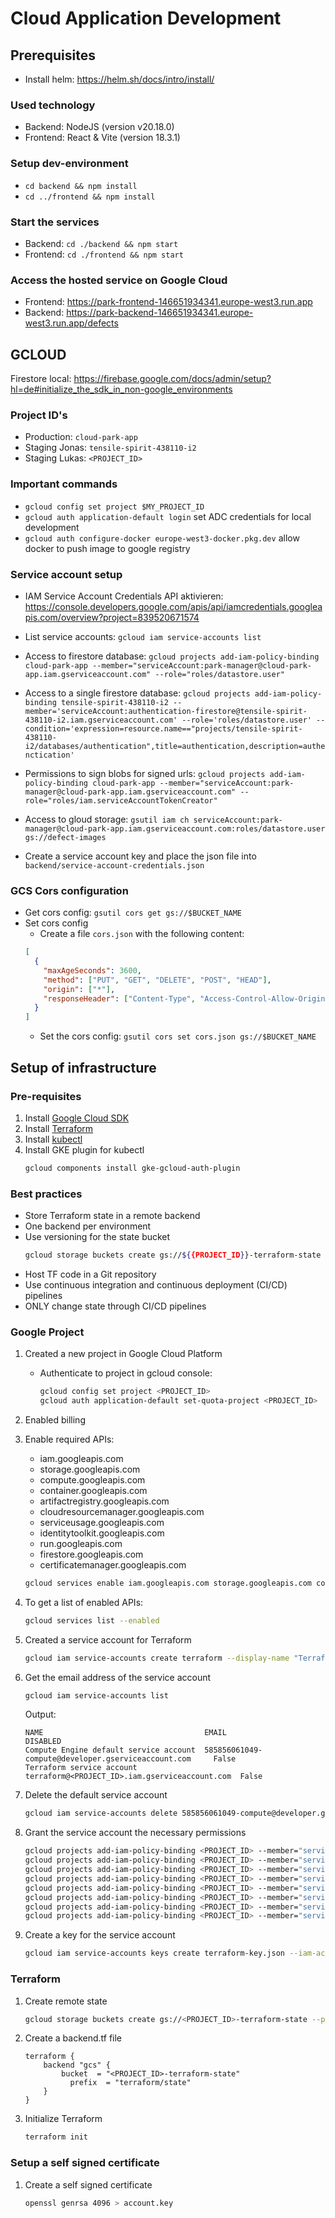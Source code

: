 # Cloud Application Development

## Prerequisites

- Install helm: https://helm.sh/docs/intro/install/

### Used technology

- Backend: NodeJS (version v20.18.0)
- Frontend: React & Vite (version 18.3.1)

### Setup dev-environment

- `cd backend && npm install`
- `cd ../frontend && npm install`

### Start the services

- Backend: `cd ./backend && npm start`
- Frontend: `cd ./frontend && npm start`

### Access the hosted service on Google Cloud

- Frontend: https://park-frontend-146651934341.europe-west3.run.app
- Backend: https://park-backend-146651934341.europe-west3.run.app/defects

## GCLOUD

Firestore local: https://firebase.google.com/docs/admin/setup?hl=de#initialize_the_sdk_in_non-google_environments

### Project ID's

- Production: `cloud-park-app`
- Staging Jonas: `tensile-spirit-438110-i2`
- Staging Lukas: `<PROJECT_ID>`

### Important commands

- `gcloud config set project $MY_PROJECT_ID`
- `gcloud auth application-default login` set ADC credentials for local development
- `gcloud auth configure-docker europe-west3-docker.pkg.dev` allow docker to push image to google registry

### Service account setup

- IAM Service Account Credentials API aktivieren: https://console.developers.google.com/apis/api/iamcredentials.googleapis.com/overview?project=839520671574

- List service accounts: `gcloud iam service-accounts list`
- Access to firestore database: `gcloud projects add-iam-policy-binding cloud-park-app --member="serviceAccount:park-manager@cloud-park-app.iam.gserviceaccount.com" --role="roles/datastore.user"`
- Access to a single firestore database: 
`gcloud projects add-iam-policy-binding tensile-spirit-438110-i2 --member='serviceAccount:authentication-firestore@tensile-spirit-438110-i2.iam.gserviceaccount.com' --role='roles/datastore.user' --condition='expression=resource.name=="projects/tensile-spirit-438110-i2/databases/authentication",title=authentication,description=authenctication'`
- Permissions to sign blobs for signed urls: `gcloud projects add-iam-policy-binding cloud-park-app --member="serviceAccount:park-manager@cloud-park-app.iam.gserviceaccount.com" --role="roles/iam.serviceAccountTokenCreator"`
- Access to gloud storage: `gsutil iam ch serviceAccount:park-manager@cloud-park-app.iam.gserviceaccount.com:roles/datastore.user gs://defect-images`
- Create a service account key and place the json file into `backend/service-account-credentials.json`

### GCS Cors configuration

- Get cors config: `gsutil cors get gs://$BUCKET_NAME`
- Set cors config
  - Create a file `cors.json` with the following content:
  ```json
  [
    {
      "maxAgeSeconds": 3600,
      "method": ["PUT", "GET", "DELETE", "POST", "HEAD"],
      "origin": ["*"],
      "responseHeader": ["Content-Type", "Access-Control-Allow-Origin"]
    }
  ]
  ```
  - Set the cors config: `gsutil cors set cors.json gs://$BUCKET_NAME`


## Setup of infrastructure

### Pre-requisites

1. Install [Google Cloud SDK](https://cloud.google.com/sdk/docs/install)
2. Install [Terraform](https://learn.hashicorp.com/tutorials/terraform/install-cli)
3. Install [kubectl](https://kubernetes.io/docs/tasks/tools/install-kubectl/)
4. Install GKE plugin for kubectl
    ```bash
    gcloud components install gke-gcloud-auth-plugin
    ```

### Best practices
- Store Terraform state in a remote backend
- One backend per environment
- Use versioning for the state bucket
  ```bash
  gcloud storage buckets create gs://${{PROJECT_ID}}-terraform-state --public-access-prevention --versioning
  ```
- Host TF code in a Git repository
- Use continuous integration and continuous deployment (CI/CD) pipelines
- ONLY change state through CI/CD pipelines

### Google Project

1. Created a new project in Google Cloud Platform
   - Authenticate to project in gcloud console:
     ```bash
     gcloud config set project <PROJECT_ID>
     gcloud auth application-default set-quota-project <PROJECT_ID>
     ```
2. Enabled billing
3. Enable required APIs:
   - iam.googleapis.com
   - storage.googleapis.com
   - compute.googleapis.com
   - container.googleapis.com
   - artifactregistry.googleapis.com
   - cloudresourcemanager.googleapis.com
   - serviceusage.googleapis.com
   - identitytoolkit.googleapis.com
   - run.googleapis.com
   - firestore.googleapis.com
   - certificatemanager.googleapis.com
   
    ```bash
    gcloud services enable iam.googleapis.com storage.googleapis.com compute.googleapis.com container.googleapis.com artifactregistry.googleapis.com cloudresourcemanager.googleapis.com serviceusage.googleapis.com identitytoolkit.googleapis.com run.googleapis.com firestore.googleapis.com certificatemanager.googleapis.com
    ```
4. To get a list of enabled APIs:
    ```bash
    gcloud services list --enabled
    ```
5. Created a service account for Terraform
    ```bash
    gcloud iam service-accounts create terraform --display-name "Terraform service account"
    ```
6. Get the email address of the service account
    ```bash
    gcloud iam service-accounts list
    ```
    Output:
    ```
    NAME                                    EMAIL                                                  DISABLED
    Compute Engine default service account  585856061049-compute@developer.gserviceaccount.com     False
    Terraform service account               terraform@<PROJECT_ID>.iam.gserviceaccount.com  False
    ```

6. Delete the default service account
    ```bash
    gcloud iam service-accounts delete 585856061049-compute@developer.gserviceaccount.com
    ```

7. Grant the service account the necessary permissions
    ```bash
    gcloud projects add-iam-policy-binding <PROJECT_ID> --member="serviceAccount:terraform@<PROJECT_ID>.iam.gserviceaccount.com" --role="roles/editor"
    gcloud projects add-iam-policy-binding <PROJECT_ID> --member="serviceAccount:terraform@<PROJECT_ID>.iam.gserviceaccount.com" --role="roles/datastore.owner"
    gcloud projects add-iam-policy-binding <PROJECT_ID> --member="serviceAccount:terraform@<PROJECT_ID>.iam.gserviceaccount.com" --role="roles/resourcemanager.projectIamAdmin"
    gcloud projects add-iam-policy-binding <PROJECT_ID> --member="serviceAccount:terraform@<PROJECT_ID>.iam.gserviceaccount.com" --role="roles/artifactregistry.admin"
    gcloud projects add-iam-policy-binding <PROJECT_ID> --member="serviceAccount:terraform@<PROJECT_ID>.iam.gserviceaccount.com" --role="roles/iam.workloadIdentityPoolAdmin"
    gcloud projects add-iam-policy-binding <PROJECT_ID> --member="serviceAccount:terraform@<PROJECT_ID>.iam.gserviceaccount.com" --role="roles/iam.serviceAccountAdmin"
    gcloud projects add-iam-policy-binding <PROJECT_ID> --member="serviceAccount:terraform@<PROJECT_ID>.iam.gserviceaccount.com" --role="roles/serviceusage.serviceUsageAdmin"
    gcloud projects add-iam-policy-binding <PROJECT_ID> --member="serviceAccount:terraform@<PROJECT_ID>.iam.gserviceaccount.com" --role="roles/container.admin"
    ```

8. Create a key for the service account
    ```bash
    gcloud iam service-accounts keys create terraform-key.json --iam-account=terraform@<PROJECT_ID>.iam.gserviceaccount.com
    ```

### Terraform

1. Create remote state
    ```bash
    gcloud storage buckets create gs://<PROJECT_ID>-terraform-state --public-access-prevention --versioning
    ```
2. Create a backend.tf file
    ```
    terraform {
        backend "gcs" {
            bucket  = "<PROJECT_ID>-terraform-state"
              prefix  = "terraform/state"
        }
    }
    ```

3. Initialize Terraform
    ```bash
    terraform init
    ```

### Setup a self signed certificate

1. Create a self signed certificate
    ```bash
    openssl genrsa 4096 > account.key
    ```
